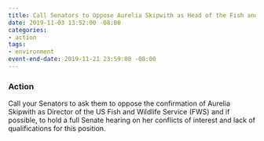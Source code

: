 ```yaml
---
title: Call Senators to Oppose Aurelia Skipwith as Head of the Fish and Wildlife Service
date: 2019-11-03 13:52:00 -08:00
categories:
- action
tags:
- environment
event-end-date: 2019-11-21 23:59:00 -08:00
---
```


### Action
Call your Senators to ask them to oppose the confirmation of Aurelia Skipwith as Director of the US Fish and Wildlife Service (FWS) and if possible, to hold a full Senate hearing on her conflicts of interest and lack of qualifications for this position.

